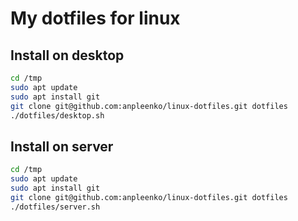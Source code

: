 # My dotfiles for linux


## Install on desktop

```bash
cd /tmp
sudo apt update
sudo apt install git
git clone git@github.com:anpleenko/linux-dotfiles.git dotfiles
./dotfiles/desktop.sh
```

## Install on server

```bash
cd /tmp
sudo apt update
sudo apt install git
git clone git@github.com:anpleenko/linux-dotfiles.git dotfiles
./dotfiles/server.sh
```
